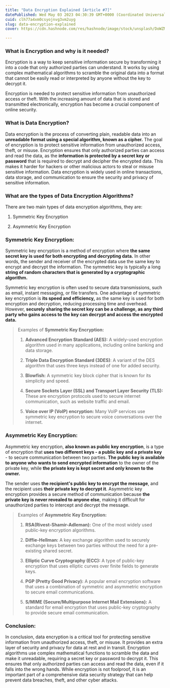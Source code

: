 ```yaml
---
title: "Data Encryption Explained [Article #7]"
datePublished: Wed May 03 2023 04:30:39 GMT+0000 (Coordinated Universal Time)
cuid: clh77a4xm0csyojnvg3vm2uyg
slug: data-encryption-explained
cover: https://cdn.hashnode.com/res/hashnode/image/stock/unsplash/DoWZMPZ-M9s/upload/e311335a8f0fe109505ba525f1b277c8.jpeg

---
```


### What is Encryption and why is it needed?

Encryption is a way to keep sensitive information secure by transforming it into a code that only authorized parties can understand. It works by using complex mathematical algorithms to scramble the original data into a format that cannot be easily read or interpreted by anyone without the key to decrypt it.

Encryption is needed to protect sensitive information from unauthorized access or theft. With the increasing amount of data that is stored and transmitted electronically, encryption has become a crucial component of online security.

### What is Data Encryption?

Data encryption is the process of converting plain, readable data into an **unreadable format using a special algorithm, known as a cipher.** The goal of encryption is to protect sensitive information from unauthorized access, theft, or misuse. Encryption ensures that only authorized parties can access and read the data, as the **information is protected by a secret key or password** that is required to decrypt and decipher the encrypted data. This makes it harder for hackers or other malicious actors to steal or misuse sensitive information. Data encryption is widely used in online transactions, data storage, and communication to ensure the security and privacy of sensitive information.

### What are the types of Data Encryption Algorithms?

There are two main types of data encryption algorithms, they are:

1. Symmetric Key Encryption
    
2. Asymmetric Key Encryption
    

### Symmetric Key Encryption:

Symmetric key encryption is a method of encryption where **the same secret key is used for both encrypting and decrypting data.** In other words, the sender and receiver of the encrypted data use the same key to encrypt and decrypt the information. The symmetric key is typically a long **string of random characters that is generated by a cryptographic algorithm.**

Symmetric key encryption is often used to secure data transmissions, such as email, instant messaging, or file transfers. One advantage of symmetric key encryption is **its speed and efficiency,** as the same key is used for both encryption and decryption, reducing processing time and overhead. However, **securely** **sharing the secret key can be a challenge, as any third party who gains access to the key can decrypt and access the encrypted data.**

> Examples of **Symmetric Key Encryption:**
> 
> 1. **Advanced Encryption Standard (AES):** A widely-used encryption algorithm used in many applications, including online banking and data storage.
>     
> 2. **Triple Data Encryption Standard (3DES)**: A variant of the DES algorithm that uses three keys instead of one for added security.
>     
> 3. **Blowfish:** A symmetric key block cipher that is known for its simplicity and speed.
>     
> 4. **Secure Sockets Layer (SSL) and Transport Layer Security (TLS):** These are encryption protocols used to secure internet communication, such as website traffic and email.
>     
> 5. **Voice over IP (VoIP) encryption:** Many VoIP services use symmetric key encryption to secure voice conversations over the internet.
>     

### Asymmetric Key Encryption:

Asymmetric key encryption, **also known as public key encryption**, is a type of encryption that **uses two different keys - a public key and a private key** - to secure communication between two parties. **The public key is available to anyone who wants to send encrypted information** to the owner of the private key, while **the private key is kept secret and only known to the owner.**

The sender uses **the recipient's public key to encrypt the message**, and the recipient uses **their private key to decrypt it**. Asymmetric key encryption provides a secure method of communication because **the private key is never revealed to anyone else**, making it difficult for unauthorized parties to intercept and decrypt the message.

> Examples of **Asymmetric Key Encryption:**
> 
> 1. **RSA(Rivest-Shamir-Adleman):** One of the most widely used public-key encryption algorithms.
>     
> 2. **Diffie-Hellman:** A key exchange algorithm used to securely exchange keys between two parties without the need for a pre-existing shared secret.
>     
> 3. **Elliptic Curve Cryptography (ECC):** A type of public-key encryption that uses elliptic curves over finite fields to generate keys.
>     
> 4. **PGP (Pretty Good Privacy):** A popular email encryption software that uses a combination of symmetric and asymmetric encryption to secure email communications.
>     
> 5. **S/MIME (Secure/Multipurpose Internet Mail Extensions):** A standard for email encryption that uses public-key cryptography to provide secure email communication.
>     

### Conclusion:

In conclusion, data encryption is a critical tool for protecting sensitive information from unauthorized access, theft, or misuse. It provides an extra layer of security and privacy for data at rest and in transit. Encryption algorithms use complex mathematical functions to scramble the data and make it unreadable, requiring a secret key or password to decrypt it. This ensures that only authorized parties can access and read the data, even if it falls into the wrong hands. While encryption is not foolproof, it is an important part of a comprehensive data security strategy that can help prevent data breaches, theft, and other cyber attacks.